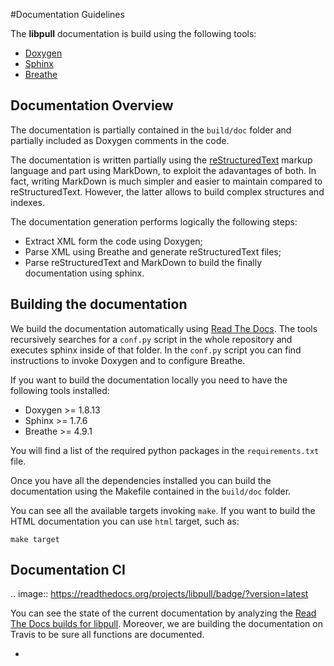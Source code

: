 #Documentation Guidelines

The **libpull** documentation is build using the following tools:

- [Doxygen](http://www.stack.nl/~dimitri/doxygen/)
- [Sphinx](http://www.sphinx-doc.org/en/master/)
- [Breathe](https://github.com/michaeljones/breathe)

## Documentation Overview

The documentation is partially contained in the `build/doc` folder
and partially included as Doxygen comments in the code.

The documentation is written partially using the [reStructuredText](http://docutils.sourceforge.net/rst.html)
markup language and part using MarkDown, to exploit the adavantages
of both. In fact, writing MarkDown is much simpler and easier to maintain
compared to reStructuredText. However, the latter allows to build
complex structures and indexes.

The documentation generation performs logically the following steps:

- Extract XML form the code using Doxygen;
- Parse XML using Breathe and generate reStructuredText files;
- Parse reStructuredText and MarkDown to build the finally documentation using
  sphinx.

## Building the documentation

We build the documentation automatically using [Read The Docs](https://readthedocs.org).
The tools recursively searches for a `conf.py` script in the whole repository
and executes sphinx inside of that folder. In the `conf.py` script you can
find instructions to invoke Doxygen and to configure Breathe.

If you want to build the documentation locally you need to have the following
tools installed:

- Doxygen >= 1.8.13
- Sphinx >= 1.7.6
- Breathe >= 4.9.1

You will find a list of the required python packages in the
`requirements.txt` file.

Once you have all the dependencies installed you can build the documentation
using the Makefile contained in the `build/doc` folder.

You can see all the available targets invoking `make`. If you want to build
the HTML documentation you can use `html` target, such as:

```
make target
```

## Documentation CI

.. image:: https://readthedocs.org/projects/libpull/badge/?version=latest

You can see the state of the current documentation by analyzing the
[Read The Docs builds for libpull](https://readthedocs.org/projects/libpull/).
Moreover, we are building the documentation on Travis to be sure all functions
are documented.



- 
